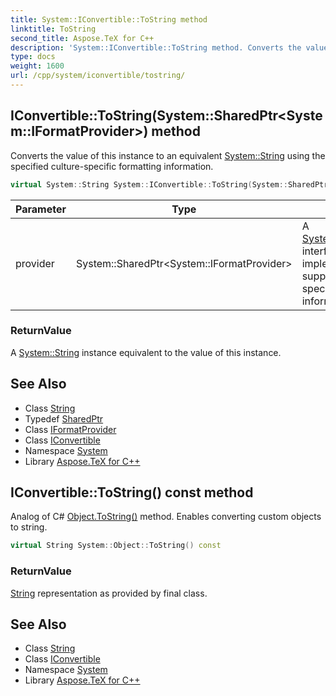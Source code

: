 ```yaml
---
title: System::IConvertible::ToString method
linktitle: ToString
second_title: Aspose.TeX for C++
description: 'System::IConvertible::ToString method. Converts the value of this instance to an equivalent System::String using the specified culture-specific formatting information in C++.'
type: docs
weight: 1600
url: /cpp/system/iconvertible/tostring/
---
```

## IConvertible::ToString(System::SharedPtr\<System::IFormatProvider\>) method


Converts the value of this instance to an equivalent [System::String](../../string/) using the specified culture-specific formatting information.

```cpp
virtual System::String System::IConvertible::ToString(System::SharedPtr<System::IFormatProvider> provider)=0
```


| Parameter | Type | Description |
| --- | --- | --- |
| provider | System::SharedPtr\<System::IFormatProvider\> | A [System::IFormatProvider](../../iformatprovider/) interface implementation that supplies culture-specific formatting information. |

### ReturnValue

A [System::String](../../string/) instance equivalent to the value of this instance.

## See Also

* Class [String](../../string/)
* Typedef [SharedPtr](../../sharedptr/)
* Class [IFormatProvider](../../iformatprovider/)
* Class [IConvertible](../)
* Namespace [System](../../)
* Library [Aspose.TeX for C++](../../../)
## IConvertible::ToString() const method


Analog of C# [Object.ToString()](../../object/tostring/) method. Enables converting custom objects to string.

```cpp
virtual String System::Object::ToString() const
```


### ReturnValue

[String](../../string/) representation as provided by final class.

## See Also

* Class [String](../../string/)
* Class [IConvertible](../)
* Namespace [System](../../)
* Library [Aspose.TeX for C++](../../../)
